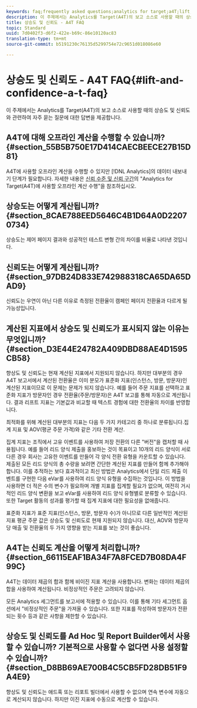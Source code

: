 ```yaml
---
keywords: faq;frequently asked questions;analytics for target;a4T;lift;ad hoc;report builder;confidence
description: 이 주제에서는 Analytics를 Target(A4T)의 보고 소스로 사용할 때의 상승도 및 신뢰도와 관련하여 자주 묻는 질문에 대한 답변을 제공합니다.
title: 상승도 및 신뢰도 - A4T FAQ
topic: Standard
uuid: 7d0402f3-d6f2-422e-b69c-86e10120ac83
translation-type: tm+mt
source-git-commit: b5191230c76135d5299754e72c9651d018086e60

---
```



# 상승도 및 신뢰도 - A4T FAQ{#lift-and-confidence-a-t-faq}

이 주제에서는 Analytics를 Target(A4T)의 보고 소스로 사용할 때의 상승도 및 신뢰도와 관련하여 자주 묻는 질문에 대한 답변을 제공합니다.

## A4T에 대해 오프라인 계산을 수행할 수 있습니까? {#section_55B5B750E17D414CAECBEECE27B15D81}

A4T에 사용할 오프라인 계산을 수행할 수 있지만 [!DNL Analytics]의 데이터 내보내기 단계가 필요합니다. 자세한 내용은 [신뢰 수준 및 신뢰 구간](../../../c-reports/conversion-rate.md#concept_0D0002A1EBDF420E9C50E2A46F36629B)의 &quot;Analytics for Target(A4T)에 사용할 오프라인 계산 수행&quot;을 참조하십시오.

## 상승도는 어떻게 계산됩니까? {#section_8CAE788EED5646C4B1D64A0D22070734}

상승도는 제어 페이지 결과와 성공적인 테스트 변형 간의 차이를 비율로 나타낸 것입니다.

## 신뢰도는 어떻게 계산됩니까? {#section_97DB24D833E742988318CA65DA65DAD9}

신뢰도는 우연이 아닌 다른 이유로 측정된 전환율이 캠페인 페이지 전환율과 다르게 될 가능성입니다.

## 계산된 지표에서 상승도 및 신뢰도가 표시되지 않는 이유는 무엇입니까? {#section_D3E44E24782A409DBD88AE4D1595CB58}

향상도 및 신뢰도는 현재 계산된 지표에서 지원되지 않습니다. 하지만 대부분의 경우 A4T 보고서에서 계산된 전환율은 이미 분모가 표준화 지표(인스턴스, 방문, 방문자)인 계산된 지표이므로 이 문제는 문제가 되지 않습니다. 예를 들어 주문 지표를 선택하고 표준화 지표가 방문자인 경우 전환율(주문/방문자)은 A4T 보고를 통해 자동으로 계산됩니다. 결과 리프트 지표는 기본값과 비교할 때 텍스트 경험에 대한 전환율의 차이를 반영합니다.

최적화를 위해 계산된 대부분의 지표는 다음 두 가지 카테고리 중 하나로 분류됩니다.집계 지표 및 AOV(평균 주문 가격)와 같은 기타 전환 계산.

집계 지표는 조직에서 고유 이벤트를 사용하여 저장 전환의 다른 &quot;버전&quot;을 캡처할 때 사용됩니다. 예를 들어 리드 양식 제출을 홍보하는 것이 목표이고 10개의 리드 양식이 서로 다른 경우 회사는 고유한 이벤트를 만들어 각 양식 전환 유형을 카운트할 수 있습니다. 제출된 모든 리드 양식의 총 수량을 보려면 간단한 계산된 지표를 만들어 함께 추가해야 합니다. 이를 추적하는 보다 효과적이고 최신 방법은 Analytics에서 단일 리드 제출 이벤트를 구현한 다음 eVar를 사용하여 리드 양식 유형을 수집하는 것입니다. 이 방법을 사용하면 더 적은 수의 변수가 필요하며 개별 지표를 집계할 필요가 없으며, 여전히 거시적인 리드 양식 변환을 보고 eVar를 사용하여 리드 양식 유형별로 분류할 수 있습니다. 또한 Target 활동의 성과를 평가할 때 집계 지표에 대한 필요성을 없애줍니다.

표준화 지표가 표준 지표(인스턴스, 방문, 방문자 수)가 아니므로 다른 일반적인 계산된 지표 평균 주문 값은 상승도 및 신뢰도로 현재 지원되지 않습니다. 대신, AOV와 방문자당 매출 및 전환율의 두 가지 영향을 받는 지표를 보는 것이 좋습니다.

## A4T는 신뢰도 계산을 어떻게 처리합니까? {#section_66115EAF1BA34F7A8FCED7B08DA4F99C}

A4T는 데이터 제곱의 합과 함께 비이진 지표 계산을 사용합니다. 변화는 데이터 제곱의 합을 사용하여 계산됩니다. 비정상적인 주문은 고려되지 않습니다.

모든 Analytics 세그먼트를 보고서에 적용할 수 있습니다. 이를 통해 기타 세그먼트 옵션에서 &quot;비정상적인 주문&quot;을 가져올 수 있습니다. 또한 지표를 작성하여 방문자가 전환되는 횟수 등과 같은 사항을 제한할 수 있습니다.

## 상승도 및 신뢰도를 Ad Hoc 및 Report Builder에서 사용할 수 있습니까? 기본적으로 사용할 수 없다면 사용 설정할 수 있습니까? {#section_D8BB69AE700B4C5CB5FD28DB51F9A4E9}

향상도 및 신뢰도는 애드혹 또는 리포트 빌더에서 사용할 수 없으며 연속 변수에 자동으로 계산되지 않습니다. 하지만 이진 지표에 수동으로 계산할 수 있습니다.
